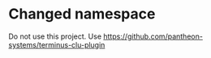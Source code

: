 # Changed namespace

Do not use this project. Use https://github.com/pantheon-systems/terminus-clu-plugin
